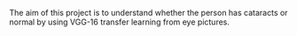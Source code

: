 The aim of this project is to understand whether the person 
has cataracts or normal by using VGG-16 transfer learning from eye pictures.
